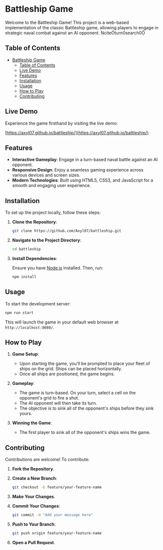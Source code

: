 # Battleship Game

Welcome to the Battleship Game! This project is a web-based implementation of the classic Battleship game, allowing players to engage in strategic naval combat against an AI opponent. citeturn0search0

## Table of Contents

- [Battleship Game](#battleship-game)
  - [Table of Contents](#table-of-contents)
  - [Live Demo](#live-demo)
  - [Features](#features)
  - [Installation](#installation)
  - [Usage](#usage)
  - [How to Play](#how-to-play)
  - [Contributing](#contributing)

## Live Demo

Experience the game firsthand by visiting the live demo:

[https://axyl07.github.io/battleship/](https://axyl07.github.io/battleship/)

## Features

- **Interactive Gameplay**: Engage in a turn-based naval battle against an AI opponent.
- **Responsive Design**: Enjoy a seamless gaming experience across various devices and screen sizes.
- **Modern Technologies**: Built using HTML5, CSS3, and JavaScript for a smooth and engaging user experience.

## Installation

To set up the project locally, follow these steps:

1. **Clone the Repository**:

   ```bash
   git clone https://github.com/Axyl07/battleship.git
   ```

2. **Navigate to the Project Directory**:

   ```bash
   cd battleship
   ```

3. **Install Dependencies**:

   Ensure you have [Node.js](https://nodejs.org/) installed. Then, run:

   ```bash
   npm install
   ```

## Usage

To start the development server:

```bash
npm run start
```

This will launch the game in your default web browser at `http://localhost:8080/`.

## How to Play

1. **Game Setup**:
   - Upon starting the game, you'll be prompted to place your fleet of ships on the grid. Ships can be placed horizontally.
   - Once all ships are positioned, the game begins.

2. **Gameplay**:
   - The game is turn-based. On your turn, select a cell on the opponent's grid to fire a shot.
   - The AI opponent will then take its turn.
   - The objective is to sink all of the opponent's ships before they sink yours.

3. **Winning the Game**:
   - The first player to sink all of the opponent's ships wins the game.

## Contributing

Contributions are welcome! To contribute:

1. **Fork the Repository**.
2. **Create a New Branch**:

   ```bash
   git checkout -b feature/your-feature-name
   ```

3. **Make Your Changes**.
4. **Commit Your Changes**:

   ```bash
   git commit -m "Add your message here"
   ```

5. **Push to Your Branch**:

   ```bash
   git push origin feature/your-feature-name
   ```

6. **Open a Pull Request**.

